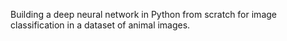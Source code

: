 Building a deep neural network in Python from scratch for image classification in a dataset of animal images.
